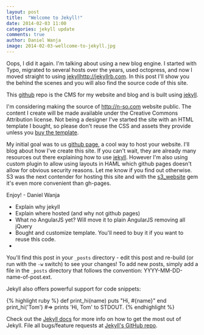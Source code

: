 ```yaml
---
layout: post
title:  "Welcome to Jekyll!"
date: 2014-02-03 11:00
categories: jekyll update
comments: true
author: Daniel Wanja
image: 2014-02-03-wellcome-to-jekyll.jpg
---
```


Oops, I did it again. I'm talking about using a new blog engine. I started with Typo, migrated to several hosts over the years, used octopress, and now I moved straight to using [jekyll]http://jekyllrb.com. In this post I'll show you the behind the scenes and you will also find the source code of this site.


<!--more-->

This [github](https://github.com/danielwanja/www.n-so.com) repo is the CMS for my website and blog and is built using [jekyll](http://jekyllrb.com/).

I'm considering making the source of http://n-so.com website public. The content I create will be made available under the Creative Commons Attribution license.  Not being a designer I've started the site with an HTML template I bought, so please don't reuse the CSS and assets they provide unless you [buy the template](https://wrapbootstrap.com/theme/plixis-multipurpose-theme-WB0R03263).

My initial goal was to us [github page](http://pages.github.com/), a cool way to host your website. I'll blog about how I've create this site. If you can't wait, they are already many resources out there explaining how to use [jekyll](http://jekyllrb.com/). However I'm also using custom plugin to allow using layouts in HAML which github pages doesn't allow for obvious security reasons. Let me know if you find out otherwise. S3 was the next contender for hosting this site and with the [s3_website](https://github.com/laurilehmijoki/s3_website) gem it's even more convenient than gh-pages.

Enjoy!
\- Daniel Wanja


* Explain why jekyll
* Explain where hosted (and why not github pages)
* What no AngularJS yet? Will move it to plain AngularJS removing all jQuery
* Bought and customize template. You'll need to buy it if you want to reuse this code.
*

You'll find this post in your `_posts` directory - edit this post and re-build (or run with the `-w` switch) to see your changes!
To add new posts, simply add a file in the `_posts` directory that follows the convention: YYYY-MM-DD-name-of-post.ext.

Jekyll also offers powerful support for code snippets:


{% highlight ruby %}
def print_hi(name)
  puts "Hi, #{name}"
end
print_hi('Tom')
#=> prints 'Hi, Tom' to STDOUT.
{% endhighlight %}

Check out the [Jekyll docs][jekyll] for more info on how to get the most out of Jekyll. File all bugs/feature requests at [Jekyll's GitHub repo][jekyll-gh].

[jekyll-gh]: https://github.com/mojombo/jekyll
[jekyll]:    http://jekyllrb.com
